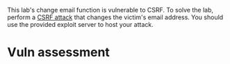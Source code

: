 This lab's change email function is vulnerable to CSRF. To solve the lab, perform a [CSRF attack](https://portswigger.net/web-security/csrf) that changes the victim's email address. You should use the provided exploit server to host your attack.

# Vuln assessment




